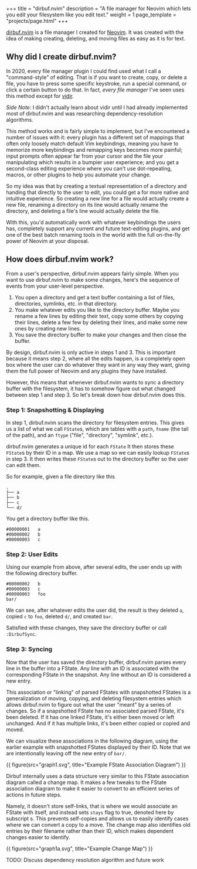 +++
title = "dirbuf.nvim"
description = "A file manager for Neovim which lets you edit your filesystem like you edit text."
weight = 1
page_template = "projects/page.html"
+++

[dirbuf.nvim] is a file manager I created for [Neovim]. It was created with the
idea of making creating, deleting, and moving files as easy as it is for text.

## Why did I create dirbuf.nvim?

In 2020, every file manager plugin I could find used what I call a
"command-style" of editing. That is if you want to create, copy, or delete a
file, you have to press some specific keystroke, run a special command, or click
a certain button to do that. In fact, *every file manager* I've seen uses this
method except for [vidir].

*Side Note:* I didn't actually learn about vidir until I had already implemented
most of dirbuf.nvim and was researching dependency-resolution algorithms.

This method works and is fairly simple to implement, but I've encountered a
number of issues with it: every plugin has a different set of mappings that
often only loosely match default Vim keybindings, meaning you have to memorize
more keybindings and remapping keys becomes more painful; input prompts often
appear far from your cursor and the file your manipulating which results in a
bumpier user experience; and you get a second-class editing experience where you
can't use dot-repeating, macros, or other plugins to help you automate your
change.

So my idea was that by creating a textual representation of a directory and
handing that directly to the user to edit, you could get a for more native and
intuitive experience. So creating a new line for a file would actually create a
new file, renaming a directory on its line would actually rename the directory,
and deleting a file's line would actually delete the file.

With this, you'd automatically work with whatever keybindings the users has,
completely support any current and future text-editing plugins, and get one of
the best batch renaming tools in the world with the full on-the-fly power of
Neovim at your disposal.

## How does dirbuf.nvim work?

From a user's perspective, dirbuf.nvim appears fairly simple. When you want to
use dirbuf.nvim to make some changes, here's the sequence of events from your
user-level perspective.

1. You open a directory and get a text buffer containing a list of files,
   directories, symlinks, etc. in that directory.
2. You make whatever edits you like to the directory buffer. Maybe you rename a
   few lines by editing their text, copy some others by copying their lines,
   delete a few few by deleting their lines, and make some new ones by creating
   new lines.
3. You save the directory buffer to make your changes and then close the buffer.

By design, dirbuf.nvim is only active in steps 1 and 3. This is important
because it means step 2, where all the edits happen, is a completely open box
where the user can do whatever they want in any way they want, giving them the
full power of Neovim and any plugins they have installed.

However, this means that whenever dirbuf.nvim wants to sync a directory buffer
with the filesystem, it has to somehow figure out what changed between step 1
and step 3. So let's break down how dirbuf.nvim does this.

### Step 1: Snapshotting & Displaying

In step 1, dirbuf.nvim scans the directory for filesystem entries. This gives us
a list of what we call `FState`s, which are tables with a `path`, `fname` (the
tail of the path), and an `ftype` ("file", "directory", "symlink", etc.).

dirbuf.nvim generates a unique id for each `FState` It then stores these
`FState`s by their ID in a map. We use a map so we can easily lookup `FState`s
in step 3. It then writes these `FState`s out to the directory buffer so the
user can edit them.

So for example, given a file directory like this

```
.
├── a
├── b
├── c
└── d/
```

You get a directory buffer like this.

```
#00000001	a
#00000002	b
#00000003	c
```

### Step 2: User Edits

Using our example from above, after several edits, the user ends up with the
following directory buffer.

```
#00000002	b
#00000003	c
#00000003	foo
bar/
```

We can see, after whatever edits the user did, the result is they deleted `a`,
copied `c` to `foo`, deleted `d/`, and created `bar`.

Satisfied with these changes, they save the directory buffer or call
`:DirbufSync`.

### Step 3: Syncing

Now that the user has saved the directory buffer, dirbuf.nvim parses every line
in the buffer into a FState. Any line with an ID is associated with the
corresponding FState in the snapshot. Any line without an ID is considered a
new entry.

This association or "linking" of parsed FStates with snapshotted FStates is a
generalization of moving, copying, and deleting filesystem entries which allows
dirbuf.nvim to figure out what the user "meant" by a series of changes. So if a
snapshotted FState has no associated parsed FState, it's been deleted. If it has
one linked FState, it's either been moved or left unchanged. And if it has
multiple links, it's been either copied or copied and moved.

We can visualize these associations in the following diagram, using the earlier
example with snapshotted FStates displayed by their ID. Note that we are
intentionally leaving off the new entry of `bar/`.

<!--
```dot
digraph simple {
    rankdir=LR
    "#3" -> {c foo}
    "#2" -> {b}
    "#1" -> {}
}
```
-->

{{ figure(src="graph1.svg", title="Example FState Association Diagram") }}

Dirbuf internally uses a data structure very similar to this FState association
diagram called a change map. It makes a few tweaks to the FState association
diagram to make it easier to convert to an efficient series of actions in future
steps.

Namely, it doesn't store self-links, that is where we would associate an FState
with itself, and instead sets `stays` flag to true, denoted here by subscript s.
This prevents self-copies and allows us to easily identify cases where we can
convert a copy to a move. The change map also identifies old entries by their
filename rather than their ID, which makes dependent changes easier to identify.

<!--
```dot
digraph simple {
    rankdir=LR
    "cₛ" -> {foo}
    "bₛ" -> {}
    "a" -> {}
}
```
-->

{{ figure(src="graph1a.svg", title="Example Change Map") }}

TODO: Discuss dependency resolution algorithm and future work

[Neovim]: https://github.com/neovim/neovim
[dirbuf.nvim]: https://github.com/elihunter173/dirbuf.nvim
[vidir]: https://github.com/trapd00r/vidir
[vim-dirvish]: https://github.com/justinmk/vim-dirvish
